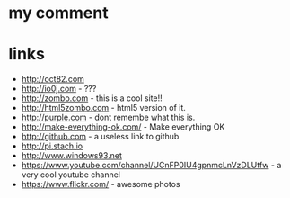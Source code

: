 # my comment
# links

* http://oct82.com
* http://io0j.com - ???
* http://zombo.com - this is a cool site!!
* http://html5zombo.com - html5 version of it.
* http://purple.com - dont remembe what this is.
* http://make-everything-ok.com/ - Make everything OK
* http://github.com - a useless link to github
* http://pi.stach.io
* http://www.windows93.net
* https://www.youtube.com/channel/UCnFP0IU4gpnmcLnVzDLUtfw - a very cool youtube channel
* https://www.flickr.com/ - awesome photos
